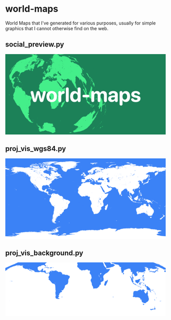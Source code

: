 # world-maps

World Maps that I've generated for various purposes, usually for simple
graphics that I cannot otherwise find on the web.

## social_preview.py

![The word 'world-maps' in front of a world map in the Rectangular Polytonic projection.](examples/social-preview.png)

## proj_vis_wgs84.py

![A map of the world, with oceans and lakes being colored as blue, and land being colored as white.](examples/proj-vis-wgs84.png)

## proj_vis_background.py

![A map of the world, with oceans and lakes being transparent, and land being colored as blue.](examples/proj-vis-background.svg)
